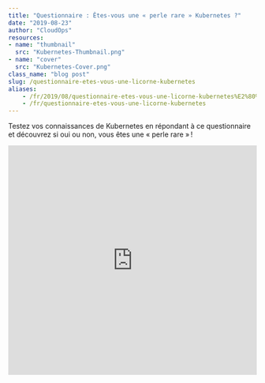 ```yaml
---
title: "Questionnaire : Êtes-vous une « perle rare » Kubernetes ?"
date: "2019-08-23"
author: "CloudOps"
resources:
- name: "thumbnail"
  src: "Kubernetes-Thumbnail.png"
- name: "cover"
  src: "Kubernetes-Cover.png"
class_name: "blog post"
slug: /questionnaire-etes-vous-une-licorne-kubernetes
aliases:
    - /fr/2019/08/questionnaire-etes-vous-une-licorne-kubernetes%E2%80%89/
    - /fr/questionnaire-etes-vous-une-licorne-kubernetes
---
```


<p>Testez vos connaissances de Kubernetes en répondant à ce questionnaire et découvrez si oui ou non, vous êtes une «&nbsp;perle rare&nbsp;» !</p>

<div class="smcx-widget smcx-embed smcx-show smcx-widget-dark"><div class="smcx-iframe-container" style="max-width: 700px; height: 465px;"><iframe width="100%" height="100%" frameborder="0" allowtransparency="true" src="https://www.surveymonkey.com/r/PBKW7GH?embedded=1"></iframe></div></div>
